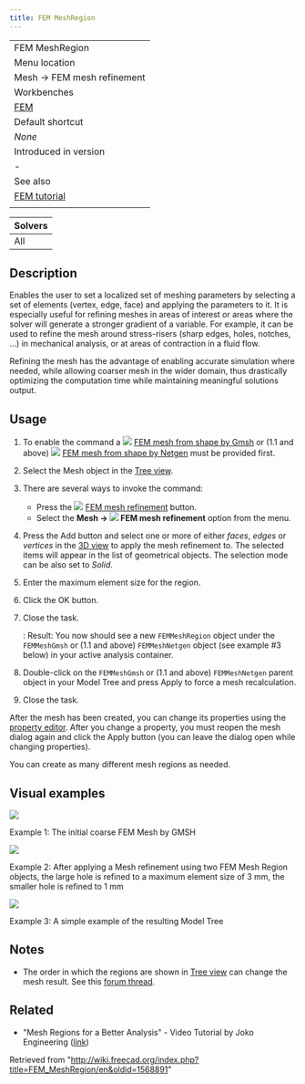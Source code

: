 ```yaml
---
title: FEM MeshRegion
---
```


|                                              |
| -------------------------------------------- |
| FEM MeshRegion                               |
| Menu location                                |
| Mesh → FEM mesh refinement                   |
| Workbenches                                  |
| [FEM](/FEM_Workbench "FEM Workbench")        |
| Default shortcut                             |
| _None_                                       |
| Introduced in version                        |
| -                                            |
| See also                                     |
| [FEM tutorial](/FEM_tutorial "FEM tutorial") |
|                                              |

| Solvers |
| ------- |
| All     |

## Description

Enables the user to set a localized set of meshing parameters by selecting a set of elements (vertex, edge, face) and applying the parameters to it. It is especially useful for refining meshes in areas of interest or areas where the solver will generate a stronger gradient of a variable. For example, it can be used to refine the mesh around stress-risers (sharp edges, holes, notches, ...) in mechanical analysis, or at areas of contraction in a fluid flow.

Refining the mesh has the advantage of enabling accurate simulation where needed, while allowing coarser mesh in the wider domain, thus drastically optimizing the computation time while maintaining meaningful solutions output.

## Usage

1. To enable the command a ![](/images/FEM_MeshGmshFromShape.svg) [FEM mesh from shape by Gmsh](/FEM_MeshGmshFromShape "FEM MeshGmshFromShape") or (1.1 and above) ![](/images/FEM_MeshNetgenFromShape.svg) [FEM mesh from shape by Netgen](/FEM_MeshNetgenFromShape "FEM MeshNetgenFromShape") must be provided first.
2. Select the Mesh object in the [Tree view](/Tree_view "Tree view").
3. There are several ways to invoke the command:
   - Press the ![](/images/FEM_MeshRegion.svg) [FEM mesh refinement](/FEM_MeshRegion "FEM MeshRegion") button.
   - Select the **Mesh → ![](/images/FEM_MeshRegion.svg) FEM mesh refinement** option from the menu.
4. Press the Add button and select one or more of either _faces_, _edges_ or _vertices_ in the [3D view](/3D_view "3D view") to apply the mesh refinement to. The selected items will appear in the list of geometrical objects. The selection mode can be also set to _Solid_.
5. Enter the maximum element size for the region.
6. Click the OK button.
7. Close the task.

   : Result: You now should see a new `FEMMeshRegion` object under the `FEMMeshGmsh` or (1.1 and above) `FEMMeshNetgen` object (see example #3 below) in your active analysis container.

8. Double-click on the `FEMMeshGmsh` or (1.1 and above) `FEMMeshNetgen` parent object in your Model Tree and press Apply to force a mesh recalculation.
9. Close the task.

After the mesh has been created, you can change its properties using the [property editor](/Property_editor "Property editor"). After you change a property, you must reopen the mesh dialog again and click the Apply button (you can leave the dialog open while changing properties).

You can create as many different mesh regions as needed.

## Visual examples

![](/images/FEMMeshRegion_Example1.png)

Example 1: The initial coarse FEM Mesh by GMSH

![](/images/FEMMeshRegion_Example2.png)

Example 2: After applying a Mesh refinement using two FEM Mesh Region objects, the large hole is refined to a maximum element size of 3 mm, the smaller hole is refined to 1 mm

![](/images/FEMMeshRegion_Example3.png)

Example 3: A simple example of the resulting Model Tree

## Notes

- The order in which the regions are shown in [Tree view](/Tree_view "Tree view") can change the mesh result. See this [forum thread](https://forum.freecadweb.org/viewtopic.php?f=18&t=41955).

## Related

- "Mesh Regions for a Better Analysis" - Video Tutorial by Joko Engineering ([link](https://www.youtube.com/watch?v=X5RVe2SDPvw))

Retrieved from "<http://wiki.freecad.org/index.php?title=FEM_MeshRegion/en&oldid=1568891>"
